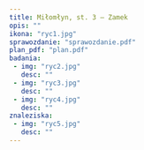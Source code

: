```yaml
---
title: Miłomłyn, st. 3 – Zamek
opis: ""
ikona: "ryc1.jpg"
sprawozdanie: "sprawozdanie.pdf"
plan_pdf: "plan.pdf"
badania:
 - img: "ryc2.jpg"
   desc: ""
 - img: "ryc3.jpg"
   desc: ""
 - img: "ryc4.jpg"
   desc: ""
znaleziska:
 - img: "ryc5.jpg"
   desc: ""
---
```

